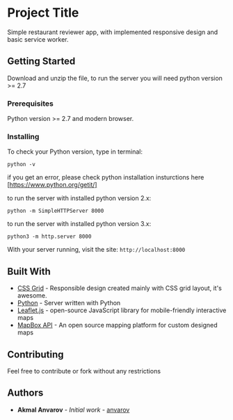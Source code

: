 # Project Title

Simple restaurant reviewer app, with implemented responsive design and basic service worker.

## Getting Started

Download and unzip the file, to run the server you will need python version >= 2.7

### Prerequisites

Python version >= 2.7 and modern browser.



### Installing

To check your Python version, type in terminal:
```
python -v
```
if you get an error, please check python installation insturctions here [https://www.python.org/getit/]

to run the server with installed python version 2.x: 
```
python -m SimpleHTTPServer 8000
```
to run the server with installed python version 3.x:
```
python3 -m http.server 8000
``` 
With your server running, visit the site: `http://localhost:8000`

## Built With

* [CSS Grid](https://developer.mozilla.org/en-US/docs/Web/CSS/CSS_Grid_Layout) - Responsible design created mainly with CSS grid layout, it's awesome.
* [Python](https://python.org/) - Server written with Python
* [Leaflet.js](https://leafletjs.com/) - open-source JavaScript library for mobile-friendly interactive maps
* [MapBox API](https://www.mapbox.com/) - An open source mapping platform for custom designed maps

## Contributing

Feel free to contribute or fork without any restrictions

## Authors

* **Akmal Anvarov** - *Initial work* - [anvarov](https://github.com/anvarov)